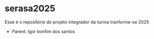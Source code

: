 # serasa2025
Esse é o repositório do projeto integrador da turma tranforme-se 2025


- Parent: Igor bonfim dos santos